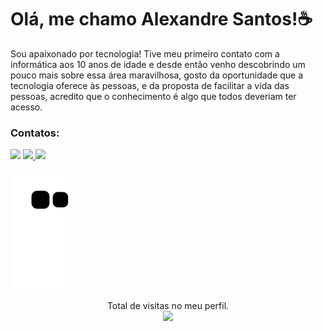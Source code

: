 <h1>Olá, me chamo Alexandre Santos!☕</h1>

<p>
Sou apaixonado por tecnologia! Tive meu primeiro contato com a informática aos 10 anos de idade e desde então venho descobrindo um pouco mais sobre essa área maravilhosa, gosto da oportunidade que a tecnologia oferece às pessoas, e da proposta de facilitar a vida das pessoas, acredito que o conhecimento é algo que todos deveriam ter acesso.
</p>

<h3>Contatos:</h3>

<div align="left">
  <a href="http://linktr.ee/alexandresantos.com" alt="Lnktree"><img src="https://img.shields.io/badge/linktree-39E09B?style=for-the-badge&logo=linktree&logoColor=white"/></a>
  <a href="https://www.linkedin.com/in/alexandresantosal/" alt="Linkedin">
  <img src="https://img.shields.io/badge/LinkedIn-0077B5?style=for-the-badge&logo=linkedin&logoColor=white"/>
  </a>
  <a href="https://medium.com/@alexandresantosal" alt="Medium">
  <img src="https://img.shields.io/badge/Medium-12100E?style=for-the-badge&logo=medium&logoColor=white"/>
</a>

</div>

<p align="center">

![Snake animation](https://github.com/rafaballerini/rafaballerini/blob/output/github-contribution-grid-snake.svg)

<p align="center">Total de visitas no meu perfil.<br><img alingn="center" src="https://profile-counter.glitch.me/alexandresantosal91/count.svg"</><p/>

</p>
